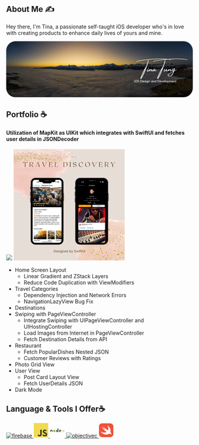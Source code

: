 ## About Me ✍️
Hey there, I'm Tina, a passionate self-taught iOS developer who's in love with creating products to enhance daily lives of yours and mine.

<p style="text-align:center"><img  src="https://github.com/MinateTina/SwiftUICoreDataSpendingTrackerMinate/blob/main/GithubBanner.png" alt="Logo" class="center"></p>



## Portfolio ☕
#### Utilization of MapKit as UIKit which integrates with SwiftUI and fetches user details in JSONDecoder

<p float="left">
  <img src="Travel1.png" width="300" />
  <img src="Travel2.png" width="300" />
</p> 

- Home Screen Layout
  - Linear Gradient and ZStack Layers
  - Reduce Code Duplication with ViewModifiers
- Travel Categories
  - Dependency Injection and Network Errors
  - NavigationLazyView Bug Fix
- Destinations
- Swiping with PageViewController
  - Integrate Swiping with UIPageViewController and UIHostingController
  - Load Images from Internet in PageViewController
  - Fetch Destination Details from API
- Restaurant
  - Fetch PopularDishes Nested JSON
  - Customer Reviews with Ratings
- Photo Grid View
- User View
  - Post Card Layout View
  - Fetch UserDetails JSON
- Dark Mode



## Language & Tools I Offer☕

<p align="left"> <a href="https://firebase.google.com/" target="_blank" rel="noreferrer"> <img src="https://www.vectorlogo.zone/logos/firebase/firebase-icon.svg" alt="firebase" width="40" height="40"/> </a> <a href="https://developer.mozilla.org/en-US/docs/Web/JavaScript" target="_blank" rel="noreferrer"> <img src="https://raw.githubusercontent.com/devicons/devicon/master/icons/javascript/javascript-original.svg" alt="javascript" width="40" height="40"/> </a> <a href="https://nodejs.org" target="_blank" rel="noreferrer"> <img src="https://raw.githubusercontent.com/devicons/devicon/master/icons/nodejs/nodejs-original-wordmark.svg" alt="nodejs" width="40" height="40"/> </a> <a href="https://developer.apple.com/library/archive/documentation/Cocoa/Conceptual/ProgrammingWithObjectiveC/Introduction/Introduction.html" target="_blank" rel="noreferrer"> <img src="https://www.vectorlogo.zone/logos/apple_objectivec/apple_objectivec-icon.svg" alt="objectivec" width="40" height="40"/> </a> <a href="https://developer.apple.com/swift/" target="_blank" rel="noreferrer"> <img src="https://raw.githubusercontent.com/devicons/devicon/master/icons/swift/swift-original.svg" alt="swift" width="40" height="40"/> </a> </p>
